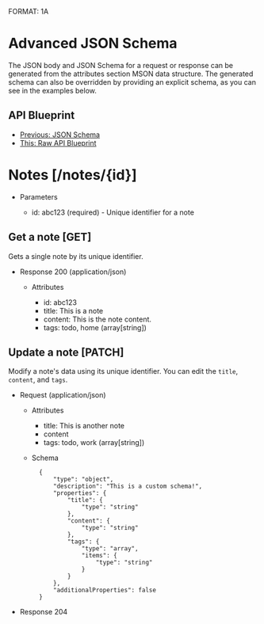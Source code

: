 FORMAT: 1A

# Advanced JSON Schema
The JSON body and JSON Schema for a request or response can be generated from
the attributes section MSON data structure. The generated schema can also be
overridden by providing an explicit schema, as you can see in the examples
below.

## API Blueprint
+ [Previous: JSON Schema](14.%20JSON%20Schema.md)
+ [This: Raw API Blueprint](https://raw.github.com/apiaryio/api-blueprint/master/examples/15.%20Advanced%20JSON%20Schema.md)

# Notes [/notes/{id}]

+ Parameters

    + id: abc123 (required) - Unique identifier for a note

## Get a note [GET]
Gets a single note by its unique identifier.

+ Response 200 (application/json)

    + Attributes

        + id: abc123
        + title: This is a note
        + content: This is the note content.
        + tags: todo, home (array[string])

## Update a note [PATCH]
Modify a note's data using its unique identifier. You can edit the `title`,
`content`, and `tags`.

+ Request (application/json)

    + Attributes

        + title: This is another note
        + content
        + tags: todo, work (array[string])

    + Schema

            {
                "type": "object",
                "description": "This is a custom schema!",
                "properties": {
                    "title": {
                        "type": "string"
                    },
                    "content": {
                        "type": "string"
                    },
                    "tags": {
                        "type": "array",
                        "items": {
                            "type": "string"
                        }
                    }
                },
                "additionalProperties": false
            }

+ Response 204
